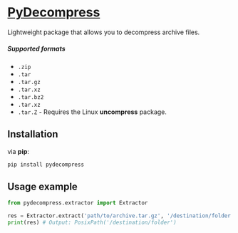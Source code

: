 [PyDecompress](https://github.com/polkovnik-z/pydecompress)
==============
Lightweight package that allows you to decompress archive files.

##### Supported formats
 - `.zip`
 - `.tar`
 - `.tar.gz`
 - `.tar.xz`
 - `.tar.bz2`
 - `.tar.xz`
 - `.tar.Z` - Requires the Linux **uncompress** package.

Installation
------------
via **pip**:
```bash
pip install pydecompress
```

Usage example
-----
```python
from pydecompress.extractor import Extractor

res = Extractor.extract('path/to/archive.tar.gz', '/destination/folder')
print(res) # Output: PosixPath('/destination/folder')
```